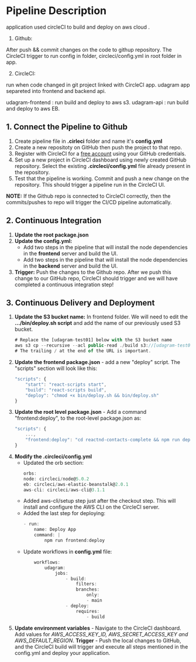 # Pipeline Description

application used circleCI to build and deploy on aws cloud .

1. Github:

After push && commit changes on the code to githup repository.
The CircleCI trigger to run config in folder, circleci/config.yml in root folder in app.

2.  CircleCI:

run when code changed in git project linked with CircleCI app. udagram app separeted into frontend and backend api.

udagram-frontend : run build and deploy to aws s3.
udagram-api : run build and deploy to aws EB.

## 1. Connect the Pipeline to Github

1. Create pipeline file in **.cirleci** folder and name it's **config.yml**
2. Create a new repositoty on GitHub then push the project to that repo.
3. Register with CircleCI for a [free account](https://circleci.com/signup/?source-button=free) using your GitHub credentials.
4. Set up a new project in CircleCI dashboard using newly created GitHub repository. Select the existing **.circleci/config.yml** file already present in the repository.
5. Test that the pipeline is working. Commit and push a new change on the repository. This should trigger a pipeline run in the CircleCI UI.

**NOTE:** If the Github repo is connected to CircleCI correctly, then the commits/pushes to repo will trigger the CI/CD pipeline automatically.

## 2. Continuous Integration

1. **Update the root package.json**
2. **Update the config.yml:**
   - Add two steps in the pipeline that will install the node dependencies in the **frontend** server and build the UI.
   - Add two steps in the pipeline that will install the node dependencies in the **backend** server and build the UI.
3. **Trigger:** Push the changes to the Github repo. After we push this change to our GitHub repo, CircleCI should trigger and we will have completed a continuous integration step!

## 3. Continuous Delivery and Deployment

1. **Update the S3 bucket name:** In frontend folder. We will need to edit the **.../bin/deploy.sh script** and add the name of our previously used S3 bucket.
   ```typescript
   # Replace the [udagram-test01] below with the S3 bucket name
   aws s3 cp --recursive --acl public-read ./build s3://[udagram-test01]/
   # The trailing / at the end of the URL is important.
   ```
2. **Update the frontend package.json** - add a new "deploy" script. The "scripts" section will look like this:
   ```typescript
   "scripts": {
       "start": "react-scripts start",
       "build": "react-scripts build",
       "deploy": "chmod +x bin/deploy.sh && bin/deploy.sh"
   }
   ```
3. **Update the root level package.json** - Add a command "frontend:deploy", to the root-level package.json as:
   ```typescript
   "scripts": {
       ...,
       "frontend:deploy": "cd reactnd-contacts-complete && npm run deploy"
   }
   ```
4. **Modify the .circleci/config.yml**
   - Updated the orb section:
     ```typescript
     orbs:
     node: circleci/node@5.0.2
     eb: circleci/aws-elastic-beanstalk@2.0.1
     aws-cli: circleci/aws-cli@3.1.1
     ```
   - Added aws-cli/setup step just after the checkout step. This will install and configure the AWS CLI on the CircleCI server.
   - Added the last step for deploying:
     ```typescript
     - run:
         name: Deploy App
         command: |
             npm run frontend:deploy
     ```
   - Update workflows in **config.yml** file:
     ```typescript
         workflows:
             udagram:
                 jobs:
                     - build:
                         filters:
                         branches:
                             only:
                             - main
                     - deploy:
                         requires:
                             - build
     ```
5. **Update environment variables** - Navigate to the CircleCI dashboard. Add values for _AWS_ACCESS_KEY_ID, AWS_SECRET_ACCESS_KEY and AWS_DEFAULT_REGION_. **Trigger** - Push the local changes to GitHub, and the CircleCI build will trigger and execute all steps mentioned in the config.yml and deploy your application.

